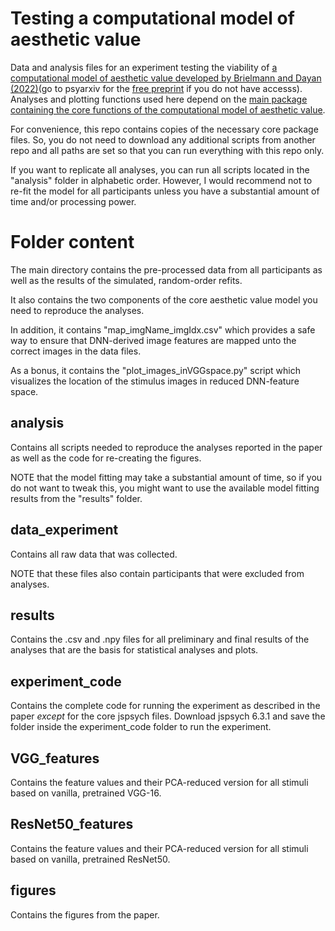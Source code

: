# Testing a computational model of aesthetic value
Data and analysis files for an experiment testing the viability of [a computational model of aesthetic value developed by Brielmann and Dayan (2022)](https://psycnet.apa.org/fulltext/2022-78031-001.html)(go to psyarxiv for the [free preprint](https://psyarxiv.com/eaqkc/) if you do not have accesss).
Analyses and plotting functions used here depend on the [main package containing the core functions of the computational model of aesthetic value](https://github.com/aenneb/intro-aesthetic-value-model).

For convenience, this repo contains copies of the necessary core package files. So, you do not need to download any additional scripts from another repo and all paths are set so that you can run everything with this repo only. 

If you want to replicate all analyses, you can run all scripts located in the "analysis" folder in alphabetic order. However, I would recommend not to re-fit the model for all participants unless you have a substantial amount of time and/or processing power.

# Folder content

The main directory contains the pre-processed data from all participants as well as the results of the simulated, random-order refits.

It also contains the two components of the core aesthetic value model you need to reproduce the analyses.

In addition, it contains "map_imgName_imgIdx.csv" which provides a safe way to ensure that DNN-derived image features are mapped unto the correct images in the data files. 

As a bonus, it contains the "plot_images_inVGGspace.py" script which visualizes the location of the stimulus images in reduced DNN-feature space.

## analysis

Contains all scripts needed to reproduce the analyses reported in the paper as well as the code for re-creating the figures. 

NOTE that the model fitting may take a substantial amount of time, so if you do not want to tweak this, you might want to use the available model fitting results from the "results" folder.

## data_experiment

Contains all raw data that was collected. 

NOTE that these files also contain participants that were excluded from analyses.

## results

Contains the .csv and .npy files for all preliminary and final results of the analyses that are the basis for statistical analyses and plots.

## experiment_code

Contains the complete code for running the experiment as described in the paper *except* for the core jspsych files. Download jspsych 6.3.1 and save the folder inside the experiment_code folder to run the experiment.

## VGG_features

Contains the feature values and their PCA-reduced version for all stimuli based on vanilla, pretrained VGG-16.

## ResNet50_features

Contains the feature values and their PCA-reduced version for all stimuli based on vanilla, pretrained ResNet50.

## figures

Contains the figures from the paper.


